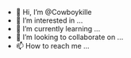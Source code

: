 - 👋 Hi, I’m @Cowboykille
- 👀 I’m interested in ...
- 🌱 I’m currently learning ...
- 💞️ I’m looking to collaborate on ...
- 📫 How to reach me ...

<!---
Cowboykille/Cowboykille is a ✨ special ✨ repository because its `README.md` (this file) appears on your GitHub profile.
You can click the Preview link to take a look at your changes.
--->
